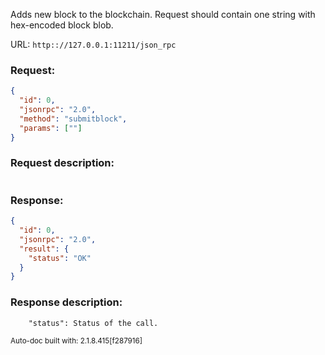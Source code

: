 Adds new block to the blockchain. Request should contain one string with hex-encoded block blob.

URL: ```http:://127.0.0.1:11211/json_rpc```
### Request: 
```json
{
  "id": 0,
  "jsonrpc": "2.0",
  "method": "submitblock",
  "params": [""]
}
```
### Request description: 
```

```
### Response: 
```json
{
  "id": 0,
  "jsonrpc": "2.0",
  "result": {
    "status": "OK"
  }
}
```
### Response description: 
```
    "status": Status of the call.

```
<sub>Auto-doc built with: 2.1.8.415[f287916]</sub>